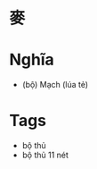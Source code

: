 # 麥

# Nghĩa
* (bộ) Mạch (lúa tẻ)

# Tags
* bộ thủ
*  bộ thủ 11 nét

<script>window.HANZI_FIELD='麥';</script>
